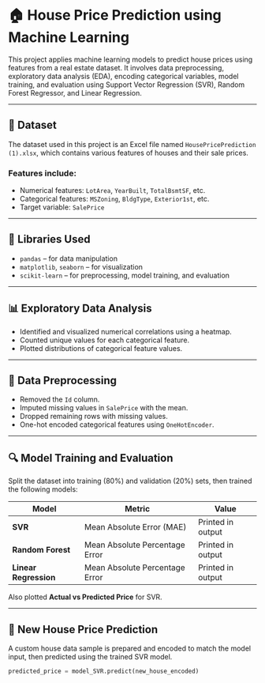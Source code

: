 # 🏠 House Price Prediction using Machine Learning

This project applies machine learning models to predict house prices using features from a real estate dataset. It involves data preprocessing, exploratory data analysis (EDA), encoding categorical variables, model training, and evaluation using Support Vector Regression (SVR), Random Forest Regressor, and Linear Regression.

---

## 📁 Dataset

The dataset used in this project is an Excel file named `HousePricePrediction (1).xlsx`, which contains various features of houses and their sale prices. 

### Features include:
- Numerical features: `LotArea`, `YearBuilt`, `TotalBsmtSF`, etc.
- Categorical features: `MSZoning`, `BldgType`, `Exterior1st`, etc.
- Target variable: `SalePrice`

---

## 🧰 Libraries Used

- `pandas` – for data manipulation
- `matplotlib`, `seaborn` – for visualization
- `scikit-learn` – for preprocessing, model training, and evaluation

---

## 📊 Exploratory Data Analysis

- Identified and visualized numerical correlations using a heatmap.
- Counted unique values for each categorical feature.
- Plotted distributions of categorical feature values.

---

## 🧹 Data Preprocessing

- Removed the `Id` column.
- Imputed missing values in `SalePrice` with the mean.
- Dropped remaining rows with missing values.
- One-hot encoded categorical features using `OneHotEncoder`.

---

## 🔍 Model Training and Evaluation

Split the dataset into training (80%) and validation (20%) sets, then trained the following models:

| Model                | Metric                         | Value         |
|---------------------|--------------------------------|---------------|
| **SVR**             | Mean Absolute Error (MAE)      | Printed in output |
| **Random Forest**   | Mean Absolute Percentage Error | Printed in output |
| **Linear Regression**| Mean Absolute Percentage Error| Printed in output |

Also plotted **Actual vs Predicted Price** for SVR.

---

## 🏡 New House Price Prediction

A custom house data sample is prepared and encoded to match the model input, then predicted using the trained SVR model.

```python
predicted_price = model_SVR.predict(new_house_encoded)
